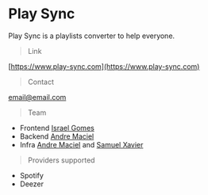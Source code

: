 # Play Sync

Play Sync is a playlists converter to help everyone.

> Link

[https://www.play-sync.com](https://www.play-sync.com)

> Contact

email@email.com

> Team

- Frontend
[Israel Gomes](https://www.linkedin.com/in/andregouveamaciel/)
- Backend
[Andre Maciel](https://www.linkedin.com/in/israel-gomes-04407718b/)
- Infra
[Andre Maciel](https://www.linkedin.com/in/israel-gomes-04407718b/) and 
[Samuel Xavier](https://www.linkedin.com/in/samuel-xavier-melo/)


> Providers supported

- Spotify
- Deezer
